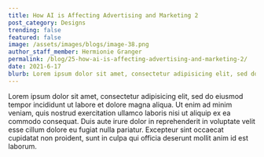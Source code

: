 ```yaml
---
title: How AI is Affecting Advertising and Marketing 2
post_category: Designs
trending: false
featured: false
image: /assets/images/blogs/image-38.png
author_staff_member: Hermionie Granger
permalink: /blog/25-how-ai-is-affecting-advertising-and-marketing-2/
date: 2021-6-17
blurb: Lorem ipsum dolor sit amet, consectetur adipisicing elit, sed do eiusmod tempor incididunt ut labore et dolore magna aliqua.
---
```


Lorem ipsum dolor sit amet, consectetur adipisicing elit, sed do eiusmod tempor incididunt ut labore et dolore magna aliqua. Ut enim ad minim veniam, quis nostrud exercitation ullamco laboris nisi ut aliquip ex ea commodo consequat. Duis aute irure dolor in reprehenderit in voluptate velit esse cillum dolore eu fugiat nulla pariatur. Excepteur sint occaecat cupidatat non proident, sunt in culpa qui officia deserunt mollit anim id est laborum.
